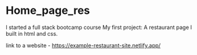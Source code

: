 # Home_page_res

I started a full stack bootcamp course
My first project:
A restaurant page I built in html and css.

link to a website - https://example-restaurant-site.netlify.app/
